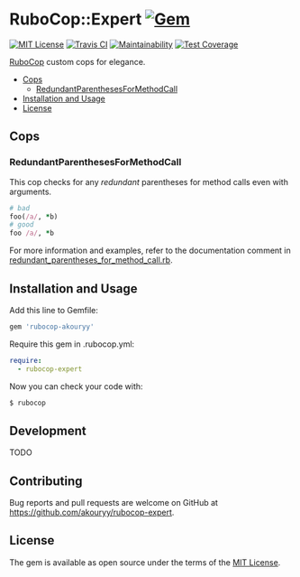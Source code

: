 # RuboCop::Expert [![Gem](https://img.shields.io/gem/v/rubocop-expert.svg?logo=ruby&logoColor=ff1111&colorA=404040)](https://rubygems.org/gems/rubocop-expert)

[![MIT License](https://img.shields.io/badge/license-MIT-blue.svg?logo=github&logoColor=ffffff&colorA=404040)](LICENSE.txt)
[![Travis CI](https://img.shields.io/travis/akouryy/rubocop-expert.svg?logo=travis&colorA=404040)](https://travis-ci.org/akouryy/rubocop-expert)
[![Maintainability](https://img.shields.io/codeclimate/maintainability-percentage/akouryy/rubocop-expert.svg?colorA=404040&logoColor=ffffff)](https://codeclimate.com/github/akouryy/rubocop-expert/maintainability)
[![Test Coverage](https://img.shields.io/codeclimate/coverage/akouryy/rubocop-expert.svg?colorA=404040&logoColor=ffffff)](https://codeclimate.com/github/akouryy/rubocop-expert/test_coverage)

[RuboCop](https://github.com/rubocop-hq/rubocop/) custom cops for elegance.

* [Cops](#cops)
  * [RedundantParenthesesForMethodCall](#redundantparenthesesformethodcall)
* [Installation and Usage](#installation-and-usage)
* [License](#license)

## Cops

### RedundantParenthesesForMethodCall

This cop checks for any *redundant* parentheses for method calls even with arguments.
```ruby
# bad
foo(/a/, *b)
# good
foo /a/, *b
```

For more information and examples, refer to the documentation comment in [redundant_parentheses_for_method_call.rb](lib/rubocop/cop/expert/redundant_parentheses_for_method_call.rb).

## Installation and Usage

Add this line to Gemfile:

```ruby
gem 'rubocop-akouryy'
```

Require this gem in .rubocop.yml:

```yaml
require:
  - rubocop-expert
```

Now you can check your code with:

```sh
$ rubocop
```

## Development

TODO

## Contributing

Bug reports and pull requests are welcome on GitHub at https://github.com/akouryy/rubocop-expert.

## License

The gem is available as open source under the terms of the [MIT License](https://opensource.org/licenses/MIT).
